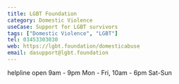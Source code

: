 ```yaml
---
title: LGBT Foundation
category: Domestic Violence
useCase: Support for LGBT survivors
tags: ["Domestic Violence", "LGBT"]
tel: 03453303030
web: https://lgbt.foundation/domesticabuse
email: dasupport@lgbt.foundation
---
```


helpline open 9am - 9pm Mon - Fri, 10am - 6pm Sat-Sun
